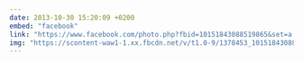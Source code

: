 ```yaml
---
date: 2013-10-30 15:20:09 +0200
embed: "facebook"
link: "https://www.facebook.com/photo.php?fbid=10151843088519865&set=a.10150382045299865.355740.580174864&type=3"
img: "https://scontent-waw1-1.xx.fbcdn.net/v/t1.0-9/1378453_10151843088519865_1937988267_n.jpg?oh=8a32bb69bf44714c8c99588ab4b4492c&oe=5961BFB9"
---
```

